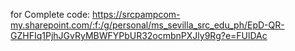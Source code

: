 for Complete code: https://srcpampcom-my.sharepoint.com/:f:/g/personal/ms_sevilla_src_edu_ph/EpD-QR-GZHFIq1PjhJGvRyMBWFYPbUR32ocmbnPXJly9Rg?e=FUlDAc
